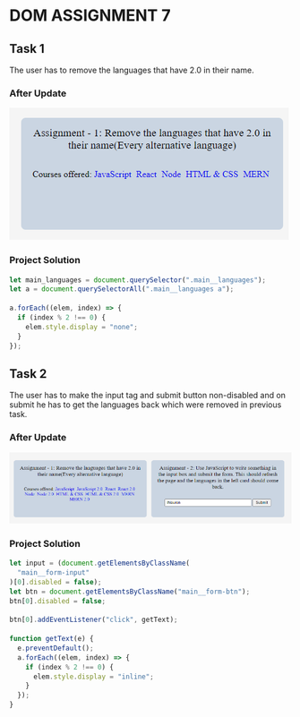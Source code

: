 # **DOM ASSIGNMENT 7**

## **Task 1**

The user has to remove the languages that have 2.0 in their name.

### **After Update**

![Output Image](./myoutput/1.PNG)

### **Project Solution**

```js
let main_languages = document.querySelector(".main__languages");
let a = document.querySelectorAll(".main__languages a");

a.forEach((elem, index) => {
  if (index % 2 !== 0) {
    elem.style.display = "none";
  }
});
```

## **Task 2**

The user has to make the input tag and submit button non-disabled and on submit he has to get the languages back which were removed in previous task.

### **After Update**

![Output Image](./myoutput/2.PNG)

### **Project Solution**

```js
let input = (document.getElementsByClassName(
  "main__form-input"
)[0].disabled = false);
let btn = document.getElementsByClassName("main__form-btn");
btn[0].disabled = false;

btn[0].addEventListener("click", getText);

function getText(e) {
  e.preventDefault();
  a.forEach((elem, index) => {
    if (index % 2 !== 0) {
      elem.style.display = "inline";
    }
  });
}
```
